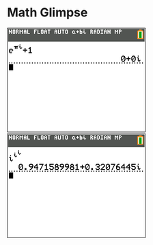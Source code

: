 # Math Glimpse

[![](repo/Vastleggen%209.png)](https://en.wikipedia.org/wiki/Euler%27s_identity "")
[![](repo/Vastleggen%2010.png)](https://en.wikipedia.org/wiki/Complex_number "")
